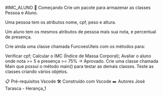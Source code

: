 #IMC_ALUNO
🚀 Começando
Crie um pacote para armazenar as classes Pessoa e Aluno.

Uma pessoa tem os atributos nome, cpf, peso e altura.

Um aluno tem os mesmos atributos de pessoa mais sua nota, e percentual de presença. 

Crie ainda uma classe chamada FuncoesUteis com os métodos para:

Verificar cpf;
Calcular o IMC (Índice de Massa Corporal);
Avaliar o aluno onde nota >= 5 e presença >= 75% → Aprovado.
Crie uma classe chamada Main que possui o método main() para testar as demais classes.
Teste as classes criando vários objetos.

📋 Pré-requisitos
Vscode
🛠️ Construído com
Vscode
✒️ Autores
José Tarasca - Herança_1

